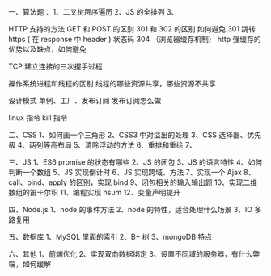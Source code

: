 一、算法题：
	1、二叉树层序遍历
	2、JS 的全排列
	3、

HTTP 支持的方法
	GET 和 POST 的区别
	301 和 302 的区别
	如何避免 301 跳转 https ( 在 response 中 header ) 
	状态码
	304 （浏览器缓存机制）
	http 强缓存的优势以及缺点，如何避免

TCP 建立连接的三次握手过程

操作系统进程和线程的区别
线程的哪些资源共享，哪些资源不共享

设计模式
	单例、工厂、发布订阅
	发布订阅怎么做

linux 指令
kill 指令

二、CSS
1、如何画一个三角形
2、CSS3 中对溢出的处理
3、CSS 选择器、优先级
4、两列等高布局
5、清除浮动的方法
6、重排和重绘
7、

三、JS
1、ES6
	promise 的状态有哪些
2、JS 的闭包
3、JS 的语言特性
4、如何判断一个数组
5、JS 实现倒计时
6、JS 实现跨域、方法
7、实现一个 Ajax
8、call、bind、apply 的区别，实现 bind 
9、闭包相关的输入输出题
10、实现二维数组的笛卡尔积
11、编程实现 nsum
12、变量声明提升

四、Node.js
1、node 的事件方法
2、node 的特性，适合处理什么场景
3、IO 多路复用


五、数据库
1、MySQL 里面的索引
2、B+ 树
3、mongoDB 特点

六、其他
1、前端优化
2、实现双向数据绑定
3、设置不同域的服务器，有什么弊端，如何缓解











